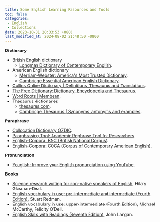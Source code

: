 ```yaml
---
title: Some English Learning Resources and Tools
toc: false
categories:
 - English
 - Collections
date: 2023-10-01 20:33:53 +0800
last_modified_at: 2024-08-02 21:48:50 +0800
---
```


**Dictionary**

- British English dictionary
  - [Longman Dictionary of Contemporary English](https://www.ldoceonline.com/).
- American English dictionary
  - [Merriam-Webster: America's Most Trusted Dictionary](https://www.merriam-webster.com/).
  - [Cambridge Essential American English Dictionary](https://dictionary.cambridge.org/dictionary/essential-american-english/).
- [Collins Online Dictionary \| Definitions, Thesaurus and Translations](https://www.collinsdictionary.com/).
- [The Free Dictionary: Dictionary, Encyclopedia and Thesaurus](https://www.thefreedictionary.com/).
- [Word Roots \| Membean](https://membean.com/roots).
- Thesaurus dictionaries
  - [thesaurus.com](https://www.thesaurus.com/).
  - [Cambridge Thesaurus \| Synonyms, antonyms and examples](https://dictionary.cambridge.org/thesaurus/).


**Paraphrase**

- [Collocation Dictionary OZDIC](https://ozdic.com/).
- [Paraphrasing Tool: Academic Rephrase Tool for Researchers](https://www.ref-n-write.com/paraphrasing-tool).
- [English-Corpora: BNC (British National Corpus)](https://www.english-corpora.org/bnc/).
- [English-Corpora: COCA (Corpus of Contemporary American English)](https://www.english-corpora.org//coca/).

**Pronunciation**

- [Youglish: Improve your English pronunciation using YouTube](https://youglish.com/).

**Books**

- [Science research writing for non-native speakers of English](https://redacaocientifica.weebly.com/uploads/6/0/2/2/60226751/science_writing_for_non-native_engish_speakers.pdf), Hilary Glasman-Deal.
- [English vocabulary in use: pre-intermediate and intermediate (Fourth Edition)](https://www.cag.edu.tr/uploads/site/lecturer-files/387-2-english-vocabulary-in-use-pre-intermediate-and-intermediate-redman-2017-4th-264p-sayfalar-silindi-3br9.pdf), Stuart Redman.
- [English vocabulary in use: upper-intermediate  (Fourth Edition)](https://dl3.languagecentre.ir/vocabulary/English%20Vocabulary%20in%20Use%20Upper-Intermediate%204th%20Edition%20[www.languagecentre.ir].pdf), Michael McCarthy, Felicity O’Dell.
- [English Skills with Readings (Seventh Edition)](https://blaw05.wordpress.com/wp-content/uploads/2015/10/english-skills-with-readings-7th-edition.pdf), John Langan.
